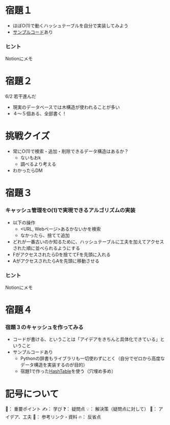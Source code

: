 # 宿題１

- ほぼO(1)で動くハッシュテーブルを自分で実装してみよう
- [サンプルコード](https://github.com/xharaken/step2/blob/master/hash_table.py)あり

### ヒント
Notionにメモ

# 宿題２

6/2 若干進んだ

- 現実のデータベースでは木構造が使われることが多い
- ４〜５個ある、全部書く！

# 挑戦クイズ

- 常にO(1)で検索・追加・削除できるデータ構造はあるか？
    - ないもおk
    - 調べるより考える
- わかったらDM

# 宿題３

### キャッシュ管理をO(1)で実現できるアルゴリズムの実装

- 以下の操作
    - <URL, Webページ>あるかないかを検索
    - なかったら、捨てて追加
- どれが一番古いのか知るために、ハッシュテーブルに工夫を加えてアクセスされた順に並べられるようにする
- FがアクセスされたらDを捨ててFを先頭に入れる
- AがアクセスされたらAを先頭に移動させる

### ヒント

Notionにメモ

# 宿題４

### 宿題３のキャッシュを作ってみる

- コードが書ける、ということは「アイデアをきちんと具体化できている」ということ
- サンプルコードあり
    - Pythonの辞書もライブラリも一切使わずにとく（自分でゼロから高度なデータ構造を実装するのが目的）
    - 宿題1で作った[HashTable](https://github.com/xharaken/step2/blob/master/cache.py)を使う（穴埋め多め）


# 記号について
🌟： 重要ポイント
✍️： 学び
❓： 疑問点
💡： 解決策（疑問点に対して）
🧠： アイデア、工夫
📌： 参考リンク・資料
🔥： 反省点
